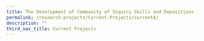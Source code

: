 ```yaml
---
title: The Development of Community of Inquiry Skills and Depositions in Philosophy
permalink: /research-projects/Current-Projects/current4/
description: ""
third_nav_title: Current Projects
---
```

